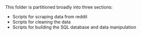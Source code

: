 This folder is partitioned broadly into three sections:
* Scripts for scraping data from reddit
* Scripts for cleaning the data
* Scripts for building the SQL database and data manipulation
